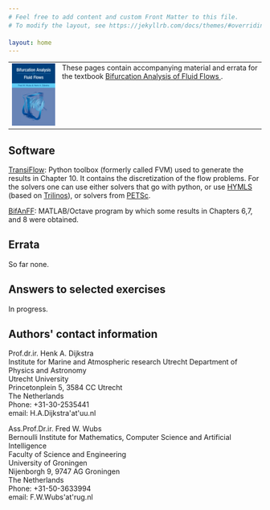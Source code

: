 ```yaml
---
# Feel free to add content and custom Front Matter to this file.
# To modify the layout, see https://jekyllrb.com/docs/themes/#overriding-theme-defaults

layout: home
---
```


<table>
  <tbody>  
      <td> 
        <a href="https://www.cambridge.org/core/books/bifurcation-analysis-of-fluid-flows/4DD7DA62E5C0A3B8572D1615AA9CB0FC"> <img src="boek.jpg" width=100% height=100%> </a> </td>
      <td valign=top>These pages contain accompanying material and errata for the textbook <a href="https://www-cambridge-org/core/books/bifurcation-analysis-of-fluid-flows/4DD7DA62E5C0A3B8572D1615AA9CB0FC">Bifurcation Analysis of Fluid Flows </a> .</td>
     </tbody>
  </table>


Software
--------

[TransiFlow](https://github.com/BIMAU/transiflow):  Python toolbox (formerly called FVM) used to generate the results in Chapter 10. It contains the discretization of the flow problems. For the solvers one can use either solvers that go with python, or use [HYMLS](https://github.com/nlesc-smcm/hymls) (based on [Trilinos](https://trilinos.github.io/)), or solvers from [PETSc](https://petsc.org/release/). 

[BifAnFF](https://github.com/BIMAU/BifAnFF): MATLAB/Octave program by which some results in Chapters 6,7, and 8 were obtained.

Errata
-------
So far none.

Answers to selected exercises
--------------------
In progress.

Authors' contact information
-------------------
Prof.dr.ir. Henk A. Dijkstra  
Institute for Marine and Atmospheric research Utrecht
Department of Physics and Astronomy  
Utrecht University  
Princetonplein 5, 3584 CC Utrecht  
The Netherlands  
Phone: +31-30-2535441  
email: H.A.Dijkstra'at'uu.nl

Ass.Prof.Dr.ir. Fred W. Wubs   
Bernoulli Institute for Mathematics, Computer Science and Artificial Intelligence  
Faculty of Science and Engineering  
University of Groningen  
Nijenborgh 9, 9747 AG Groningen  
The Netherlands  
Phone: +31-50-3633994  
email: F.W.Wubs'at'rug.nl
